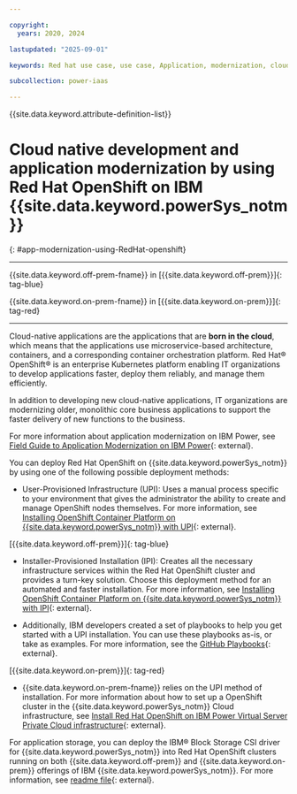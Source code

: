 ```yaml
---

copyright:
  years: 2020, 2024

lastupdated: "2025-09-01"

keywords: Red hat use case, use case, Application, modernization, cloud, native

subcollection: power-iaas

---
```


{{site.data.keyword.attribute-definition-list}}


# Cloud native development and application modernization by using Red Hat OpenShift on IBM {{site.data.keyword.powerSys_notm}}
{: #app-modernization-using-RedHat-openshift}

---



{{site.data.keyword.off-prem-fname}} in [{{site.data.keyword.off-prem}}]{: tag-blue}


{{site.data.keyword.on-prem-fname}} in [{{site.data.keyword.on-prem}}]{: tag-red}


---

Cloud-native applications are the applications that are **born in the cloud**, which means that the applications use microservice-based architecture, containers, and a corresponding container orchestration platform. Red Hat&reg; OpenShift&reg; is an enterprise Kubernetes platform enabling IT organizations to develop applications faster, deploy them reliably, and manage them efficiently.



In addition to developing new cloud-native applications, IT organizations are modernizing older, monolithic core business applications to support the faster delivery of new functions to the business.

For more information about application modernization on IBM Power, see [Field Guide to Application Modernization on IBM Power](https://www.ibm.com/downloads/cas/D9POQ3YR){: external}.



You can deploy Red Hat OpenShift on {{site.data.keyword.powerSys_notm}} by using one of the following possible deployment methods:

- User-Provisioned Infrastructure (UPI): Uses a manual process specific to your environment that gives the administrator the ability to create and manage OpenShift nodes themselves. For more information, see [Installing OpenShift Container Platform on {{site.data.keyword.powerSys_notm}} with UPI](https://docs.openshift.com/container-platform/4.13/installing/installing_platform_agnostic/installing-platform-agnostic.html){: external}.

[{{site.data.keyword.off-prem}}]{: tag-blue}
- Installer-Provisioned Installation (IPI): Creates all the necessary infrastructure services within the Red Hat OpenShift cluster and provides a turn-key solution. Choose this deployment method for an automated and faster installation. For more information, see [Installing OpenShift Container Platform on {{site.data.keyword.powerSys_notm}} with IPI](https://docs.redhat.com/en/documentation/openshift_container_platform_installation/4.13/html/installing_on_ibm_power_virtual_server/index){: external}.

- Additionally, IBM developers created a set of playbooks to help you get started with a UPI installation. You can use these playbooks as-is, or take as examples. For more information, see the [GitHub Playbooks](https://github.com/ocp-power-automation/ocp4-upi-powervs){: external}.

[{{site.data.keyword.on-prem}}]{: tag-red}

- {{site.data.keyword.on-prem-fname}} relies on the UPI method of installation. For more information about how to set up a OpenShift cluster in the {{site.data.keyword.powerSys_notm}} Cloud infrastructure, see [Install Red Hat OpenShift on IBM Power Virtual Server Private Cloud infrastructure](https://developer.ibm.com/tutorials/install-openshift-powervs-private-cloud-infrastructure/){: external}.

For application storage, you can deploy the IBM&reg; Block Storage CSI driver for {{site.data.keyword.powerSys_notm}} into Red Hat OpenShift clusters running on both {{site.data.keyword.off-prem}} and {{site.data.keyword.on-prem}} offerings of IBM {{site.data.keyword.powerSys_notm}}. For more information, see [readme file](https://github.com/kubernetes-sigs/ibm-powervs-block-csi-driver/blob/main/README.md){: external}.
